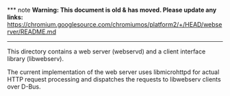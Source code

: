 *** note
**Warning: This document is old & has moved.  Please update any links:**<br>
https://chromium.googlesource.com/chromiumos/platform2/+/HEAD/webserver/README.md
***

This directory contains a web server (webservd) and a client interface library
(libwebserv).

The current implementation of the web server uses libmicrohttpd for actual
HTTP request processing and dispatches the requests to libwebserv clients over
D-Bus.
